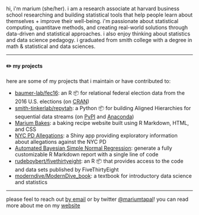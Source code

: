 hi, i'm marium (she/her). i am a research associate at harvard business school researching and building statistical tools that help people learn about themselves + improve their well-being. i'm passionate about statistical computing, quantitave methods, and creating real-world solutions through data-driven and statistical approaches. i also enjoy thinking about statistics and data science pedagogy. i graduated from smith college with a degree in math & statistical and data sciences. 

-----------

#### ✏️ my projects

here are some of my projects that i maintain or have contributed to:

- [baumer-lab/fec16](https://github.com/baumer-lab/fec16): an R 📦 for relational federal election data from the 2016 U.S. elections (on [CRAN](https://CRAN.R-project.org/package=fec16))
- [smith-tinkerlab/repytah](https://github.com/smith-tinkerlab/repytah): a Python 📦 for building Aligned Hierarchies for sequential data streams (on [PyPI](https://pypi.org/project/repytah/) and [Anaconda](https://anaconda.org/conda-forge/repytah))
- [Marium Bakes](https://mariumtapal.github.io/marium-bakes/): a baking recipe website built using R Markdown, HTML, and CSS
- [NYC PD Allegations](https://github.com/mariumtapal/sds235-final-project): a Shiny app providing exploratory information about allegations against the NYC PD
- [Automated Bayesian Simple Normal Regression](https://github.com/mariumtapal/bayes-regression-report): generate a fully customizable R Markdown report with a single line of code
- [rudeboybert/fivethirtyeight](https://github.com/rudeboybert/fivethirtyeight): an R 📦 that provides access to the code and data sets published by FiveThirtyEight
- [moderndive/ModernDive_book](https://github.com/moderndive/ModernDive_book): a textbook for introductory data science and statistics

-----------

please feel to reach out [by email](mailto:mariumtapal@gmail.com) or by twitter [@mariumtapal](https://twitter.com/mariumtapal)! you can read more about me on my [website](https://www.mariumtapal.com)

